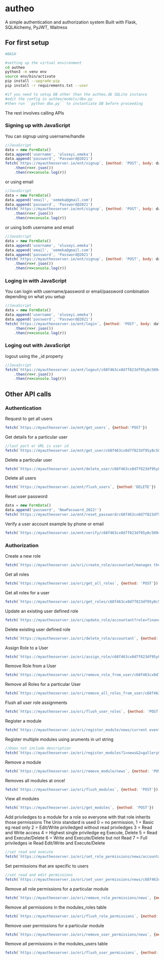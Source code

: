 # autheo
A simple authentication and authorization system
Built with Flask, SQLAlchemy, PyJWT, Waitress

## For first setup
```bash
#BASH

#setting up the virtual environment
cd autheo
python3 -m venv env
source env/bin/activate
pip install --upgrade-pip
pip install -r requirements.txt --user

#if you need to setup DB other than the autheo.db SQLite instance
#edit the config in autheo/models/dbo.py
#then run ``python dbo.py`` to instantiate DB before proceeding


```

The rest involves calling APIs

### Signing up with JavaScript

You can signup using username/handle

```javascript
//JavaScript
data = new FormData()
data.append('username', 'oluseyi.emeka')
data.append('password', 'Password@2021')
fetch(`https://myautheoserver.io/ent/signup`, {method: 'POST', body: data})
	.then(r=>r.json())
	.then(r=>console.log(r))

```

or using email

```javascript
//JavaScript
data = new FormData()
data.append('email', 'oemeka@gmail.com')
data.append('password', 'Password@2021')
fetch(`https://myautheoserver.io/ent/signup`, {method: 'POST', body: data})
	.then(r=>r.json())
	.then(r=>console.log(r))

```

or using both username and email

```javascript
//JavaScript
data = new FormData()
data.append('username', 'oluseyi.emeka')
data.append('email', 'oemeka@gmail.com')
data.append('password', 'Password@2021')
fetch(`https://myautheoserver.io/ent/signup`, {method: 'POST', body: data})
	.then(r=>r.json())
	.then(r=>console.log(r))

```

### Loging in with JavaScript

You can login with username/password or email/password combination depending on what you setup

```javascript
//JavaScript
data = new FormData()
data.append('username', 'oluseyi.emeka')
data.append('password', 'Password@2021')
fetch(`https://myautheoserver.io/ent/login`, {method: 'POST', body: data})
	.then(r=>r.json())
	.then(r=>console.log(r))

```

### Loging out with JavaScript

logout using the \_id property

```javascript
//JavaScript
fetch(`https://myautheoserver.io/ent/logout/c68f463cx0d7f823df95y8c50943e651`) 
	.then(r=>r.json())
	.then(r=>console.log(r))

```

## Other API calls

### Authentication

Request to get all users
```javascript
fetch(`https://myautheoserver.io/ent/get_users`, {method:'POST'}) 
```

Get details for a particular user
```javascript
//last part or URL is user id
fetch(`https://myautheoserver.io/ent/get_user/c68f463cx0d7f823df95y8c50943e651`, {method:'POST'}) 
```

Delete a particular user
```javascript
fetch(`https://myautheoserver.io/ent/delete_user/c68f463cx0d7f823df95y8c50943e651`, {method:'DELETE'})
```

Delete all users
```javascript
fetch(`https://myautheoserver.io/ent/flush_users`, {method:'DELETE'})
```

Reset user password
```javascript
data = new FormData()
data.append('password', 'NewPassword_2022!')
fetch(`https://myautheoserver.io/ent/reset_password/c68f463cx0d7f823df95y8c50943e651`, {method:'PUT', body: data})
```

Verify a user account example by phone or email
```javascript
fetch(`https://myautheoserver.io/ent/verify/c68f463cx0d7f823df95y8c50943e651`)
```

### Authorization

Create a new role
```javascript
fetch(`https://myautheoserver.io/ori/create_role/accountant/manages the financial transactions`, {method: 'POST'})
```

Get all roles
```javascript
fetch(`https://myautheoserver.io/ori/get_all_roles`, {method: 'POST'})
```

Get all roles for a user
```javascript
fetch(`https://myautheoserver.io/ori/get_roles/c68f463cx0d7f823df95y8c50943e651`, {method: 'POST'})
```

Update an existing user defined role
```javascript
fetch(`https://myautheoserver.io/ori/update_role/accountant?role=finance_manager&description=head of financial transactions`, {method: 'POST'})
```

Delete existing user defined role
```javascript
fetch(`https://myautheoserver.io/ori/delete_role/accountant`, {method: 'POST'})
```

Assign Role to a User
```javascript
fetch(`https://myautheoserver.io/ori/assign_role/c68f463cx0d7f823df95y8c50943e651/accountant`, {method: 'POST'})
```


Remove Role from a User
```javascript
fetch(`https://myautheoserver.io/ori/remove_role_from_user/c68f463cx0d7f823df95y8c50943e651/accountant`, {method: 'POST'})
```

Remove all Roles for a particular User
```javascript
fetch(`https://myautheoserver.io/ori/remove_all_roles_from_user/c68f463cx0d7f823df95y8c50943e651`, {method: 'POST'})
```


Flush all user role assignments
```javascript
fetch(`https://myautheoserver.io/ori/flush_user_roles`, {method: 'POST'})
```

Register a module
```javascript
fetch(`https://myautheoserver.io/ori/register_module/news/current events local and international`, {method: 'POST'})
```

Register multiple modules using aruments in url string 
```javascript
//Does not include description
fetch(`https://myautheoserver.io/ori/register_modules?1=news&2=gallery&3=blog`, {method: 'POST'})
```

Remove a module
```javascript
fetch(`https://myautheoserver.io/ori/remove_module/news`, {method: 'POST'})
```
Removes all modules at once!
```javascript
fetch(`https://myautheoserver.io/ori/flush_modules`, {method: 'POST'})
```

View all modules
```javascript
fetch(`https://myautheoserver.io/ori/get_modules`, {method: 'POST'})
```

Add priviledges to a module for a role so everyone with that role inherits those permissions
The Unix standard is used
0 = no permission, 
1 = Basic eg read only
2 = Edit/Write priviledged without read priviledges
3 = Read and Write access
4 = Highest single priviledge eg Execute, Delete
5 = Read and Execute/Delete
6 = Write and Execute/Delete but not Read
7 = Full priviledges ie Read Edit/Write and Execute/Delete
```javascript
//set read and execute
fetch(`https://myautheoserver.io/ori/set_role_permissions/news/accountant/5`, {method: 'POST'})
```


Set permissions that are specific to users
```javascript
//set read and edit permissions
fetch(`https://myautheoserver.io/ori/set_user_permissions/news/c68f463cx0d7f823df95y8c50943e651/3`, {method: 'POST'})
```

Remove all role permissions for a particular module
```javascript
fetch(`https://myautheoserver.io/ori/remove_role_permissions/news`, {method: 'POST'})
```

Remove all permissions in the modules_roles table
```javascript
fetch(`https://myautheoserver.io/ori/flush_role_permissions`, {method: 'POST'})
```


Remove user permissions for a particular module
```javascript
fetch(`https://myautheoserver.io/ori/remove_user_permissions/news`, {method: 'POST'})
```

Remove all permissions in the modules_users table
```javascript
fetch(`https://myautheoserver.io/ori/flush_user_permissions`, {method: 'POST'})
```
